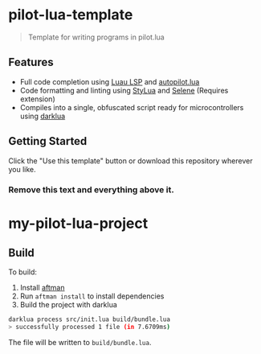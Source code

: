 # pilot-lua-template
> Template for writing programs in pilot.lua

## Features
- Full code completion using [Luau LSP](https://github.com/JohnnyMorganz/luau-lsp) and [autopilot.lua](https://github.com/flxwed/autopilot.lua)
- Code formatting and linting using [StyLua](https://github.com/JohnnyMorganz/StyLua) and [Selene](https://github.com/Kampfkarren/selene) (Requires extension)
- Compiles into a single, obfuscated script ready for microcontrollers using [darklua](https://github.com/seaofvoices/darklua)

## Getting Started
Click the "Use this template" button or download this repository wherever you like.

### Remove this text and everything above it.

# my-pilot-lua-project

## Build
To build:

1. Install [aftman](https://github.com/LPGhatguy/aftman)
2. Run `aftman install` to install dependencies
2. Build the project with darklua

```bash
darklua process src/init.lua build/bundle.lua
> successfully processed 1 file (in 7.6709ms)
```

The file will be written to `build/bundle.lua`.
